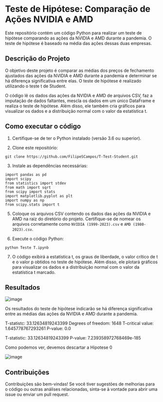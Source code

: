 # Teste de Hipótese: Comparação de Ações NVIDIA e AMD

Este repositório contém um código Python para realizar um teste de hipótese comparando as ações da NVIDIA e AMD durante a pandemia. O teste de hipótese é baseado na média das ações dessas duas empresas.

## Descrição do Projeto

O objetivo deste projeto é comparar as médias dos preços de fechamento ajustados das ações da NVIDIA e AMD durante a pandemia e determinar se há diferença significativa entre elas. O teste de hipótese é realizado utilizando o teste t de Student.

O código lê os dados das ações da NVIDIA e AMD de arquivos CSV, faz a imputação de dados faltantes, mescla os dados em um único DataFrame e realiza o teste de hipótese. Além disso, ele também cria gráficos para visualizar os dados e a distribuição normal com o valor da estatística t.

## Como executar o código

1. Certifique-se de ter o Python instalado (versão 3.6 ou superior).

2. Clone este repositório:

```
git clone https://github.com/FilipeSCampos/T-Test-Student.git
```

3. Instale as dependências necessárias:

```
import pandas as pd
import scipy 
from statistics import stdev 
from math import sqrt
from scipy import stats
import matplotlib.pyplot as plt
import numpy as np
from scipy.stats import t
```

5. Coloque os arquivos CSV contendo os dados das ações da NVIDIA e AMD na raiz do diretório do projeto. Certifique-se de nomear os arquivos corretamente como `NVIDIA (1999-2023).csv` e `AMD (1980-2023).csv`.

6. Execute o código Python:

```
python Teste T.ipynb

```


7. O código exibirá a estatística t, os graus de liberdade, o valor crítico de t e o valor p obtidos no teste de hipótese. Além disso, ele plotará gráficos para visualizar os dados e a distribuição normal com o valor da estatística t marcado.

## Resultados

![image](https://github.com/FilipeSCampos/T-Test-Student/assets/113521439/8299266e-67e9-40f0-8c21-efb558cb052b)

Os resultados do teste de hipótese indicarão se há diferença significativa entre as médias das ações da NVIDIA e AMD durante a pandemia.

T-statistc: 33.12634819243399
Degrees of freedom: 1648
T-critical value: 1.645778767293261
P-value: 0.0

T-statistic: 33.12634819243399
P-value: 7.239358972768469e-185

Como podemos ver, devemos descartar a Hipotese 0 

![image](https://github.com/FilipeSCampos/T-Test-Student/assets/113521439/90fbc54c-6b5a-4964-96d3-866bd860c080)


## Contribuições

Contribuições são bem-vindas! Se você tiver sugestões de melhorias para o código ou outras análises relacionadas, sinta-se à vontade para abrir uma issue ou enviar um pull request.







